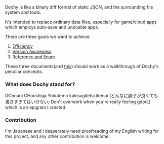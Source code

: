 Dochy is like a binary diff format of static JSON, and the surrounding file system and tools.

It's intended to replace ordinary data files, 
especially for game/cloud apps which employs auto-save 
and undoable apps.

There are three goals we want to achieve.

1. [Efficiency](src/sample_test/sample_code/efficiency.md)
2. [Version Awareness](src/sample_test/sample_code/version_awareness.md)
3. [Reference and Enum](src/sample_test/sample_code/ref_and_enum.md)

These three documents(and [this](src/sample_test/sample_code/history.md))
should work as a walkthrough of Dochy's peculiar concepts. 

### What does Dochy stand for?

DOnnani CHoushiga Yokutemo kakisugiteha ikenai
(どんなに調子が良くても書きすぎてはいけない, Don't overwork when you're really feeling good,) which is an epigram I created.

### Contribution

I'm Japanese and I desperately need proofreading of my English writing for this project,
and any other contribution is welcome.

